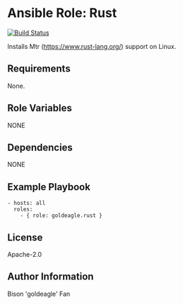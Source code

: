 # Ansible Role: Rust

[![Build Status](https://travis-ci.org/geerlingguy/ansible-role-php-mysql.svg?branch=master)](https://travis-ci.org/geerlingguy/ansible-role-php-mysql)

Installs Mtr (https://www.rust-lang.org/) support on Linux.

## Requirements

None.

## Role Variables

NONE

## Dependencies

NONE

## Example Playbook

    - hosts: all
      roles:
        - { role: goldeagle.rust }

## License

Apache-2.0

## Author Information

Bison 'goldeagle' Fan
